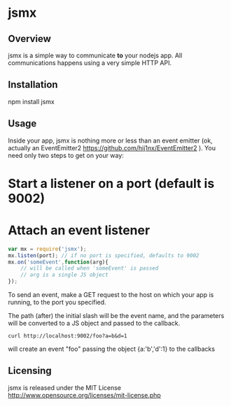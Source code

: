 jsmx
====

Overview
--------
jsmx is a simple way to communicate **to** your nodejs app. All communications happens using a very simple HTTP API.

Installation
------------
npm install jsmx

Usage
-----
Inside your app, jsmx is nothing more or less than an event emitter (ok, actually an EventEmitter2 https://github.com/hij1nx/EventEmitter2 ). You need only two steps to get on your way:

# Start a listener on a port (default is 9002)
# Attach an event listener

````JavaScript
var mx = require('jsmx');
mx.listen(port); // if no port is specified, defaults to 9002
mx.on('someEvent',function(arg){
	// will be called when 'someEvent' is passed
	// arg is a single JS object
});
````

To send an event, make a GET request to the host on which your app is running, to the port you specified. 

The path (after) the initial slash will be the event name, and the parameters will be converted to a JS object and passed to the callback.

    curl http://localhost:9002/foo?a=b&d=1

will create an event "foo" passing the object {a:'b','d':1} to the callbacks

Licensing
---------
jsmx is released under the MIT License http://www.opensource.org/licenses/mit-license.php
